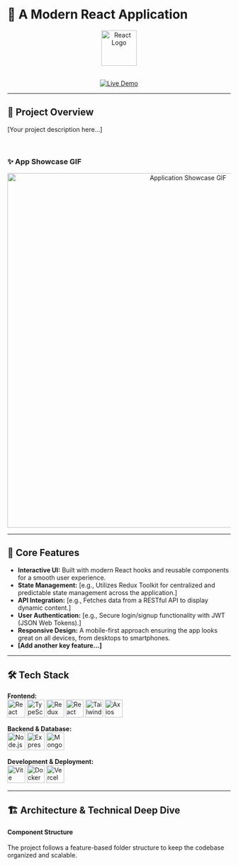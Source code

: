 # 🚀 A Modern React Application

<div align="center">
  <a href="https://react.dev/" target="_blank">
    <img src="https://cdn.simpleicons.org/react/61DAFB" alt="React Logo" height="80"/>
  </a>
</div>

<br>

<!-- 
IMPORTANT: This is the most important link! 
Get your app deployed on a service like Vercel, Netlify, or GitHub Pages. 
-->
<p align="center">
  <a href="https://your-live-app-url.com">
    <img src="https://img.shields.io/badge/View_Live_Demo-2ea44f?style=for-the-badge" alt="Live Demo"/>
  </a>
</p>

---

## 📝 Project Overview

<!-- 
Briefly describe your project. What problem does it solve? Who is it for? 
Example: "This is a feature-rich e-commerce storefront built with React, offering a seamless shopping experience from product discovery to checkout. It includes features like a dynamic product catalog, shopping cart, and user authentication."
-->
[Your project description here...]

<br>

### ✨ App Showcase GIF

<!-- 
CRITICAL: A GIF is the best way to show off your UI.
1. Record your screen while using the app.
2. Convert the video to a GIF (use a tool like ScreenToGif or an online converter).
3. Upload the GIF to this repository and replace the link below.
-->
<div align="center">
  <img src="https://path/to/your/app-showcase.gif" alt="Application Showcase GIF" width="800"/>
</div>

---

## 🌟 Core Features

- **Interactive UI:** Built with modern React hooks and reusable components for a smooth user experience.
- **State Management:** [e.g., Utilizes Redux Toolkit for centralized and predictable state management across the application.]
- **API Integration:** [e.g., Fetches data from a RESTful API to display dynamic content.]
- **User Authentication:** [e.g., Secure login/signup functionality with JWT (JSON Web Tokens).]
- **Responsive Design:** A mobile-first approach ensuring the app looks great on all devices, from desktops to smartphones.
- **[Add another key feature...]**

---

## 🛠️ Tech Stack

<!-- Add or remove icons based on your project's stack. You can find more at simpleicons.org -->
<p align="left">
  <strong>Frontend:</strong><br>
  <a href="https://react.dev/" target="_blank"><img src="https://cdn.simpleicons.org/react/61DAFB" alt="React" height="40"/></a>
  <a href="https://www.typescriptlang.org/" target="_blank"><img src="https://cdn.simpleicons.org/typescript/3178C6" alt="TypeScript" height="40"/></a>
  <a href="https://redux-toolkit.js.org/" target="_blank"><img src="https://cdn.simpleicons.org/redux/764ABC" alt="Redux Toolkit" height="40"/></a>
  <a href="https://reactrouter.com/" target="_blank"><img src="https://cdn.simpleicons.org/reactrouter/CA4245" alt="React Router" height="40"/></a>
  <a href="https://tailwindcss.com/" target="_blank"><img src="https://cdn.simpleicons.org/tailwindcss/06B6D4" alt="Tailwind CSS" height="40"/></a>
  <a href="https://axios-http.com/" target="_blank"><img src="https://cdn.simpleicons.org/axios/5A29E4" alt="Axios" height="40"/></a>
</p>
<p align="left">
  <strong>Backend & Database:</strong><br>
  <a href="https://nodejs.org/" target="_blank"><img src="https://cdn.simpleicons.org/nodedotjs/339933" alt="Node.js" height="40"/></a>
  <a href="https://expressjs.com/" target="_blank"><img src="https://cdn.simpleicons.org/express/000000" alt="Express" height="40"/></a>
  <a href="https://www.mongodb.com/" target="_blank"><img src="https://cdn.simpleicons.org/mongodb/47A248" alt="MongoDB" height="40"/></a>
</p>
<p align="left">
  <strong>Development & Deployment:</strong><br>
  <a href="https://vitejs.dev/" target="_blank"><img src="https://cdn.simpleicons.org/vite/646CFF" alt="Vite" height="40"/></a>
  <a href="https://www.docker.com/" target="_blank"><img src="https://cdn.simpleicons.org/docker/2496ED" alt="Docker" height="40"/></a>
  <a href="https://vercel.com/" target="_blank"><img src="https://cdn.simpleicons.org/vercel/000000" alt="Vercel" height="40"/></a>
</p>

---

## 🏗️ Architecture & Technical Deep Dive

<!-- This section is for impressing technical reviewers. Be specific! -->

#### Component Structure
The project follows a feature-based folder structure to keep the codebase organized and scalable.
